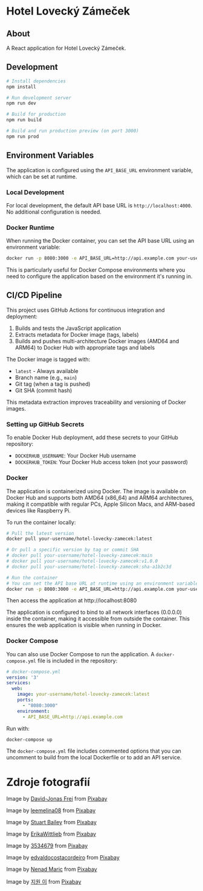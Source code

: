 
# Hotel Lovecký Zámeček

## About
A React application for Hotel Lovecký Zámeček.

## Development
```bash
# Install dependencies
npm install

# Run development server
npm run dev

# Build for production
npm run build

# Build and run production preview (on port 3000)
npm run prod
```

## Environment Variables

The application is configured using the `API_BASE_URL` environment variable, which can be set at runtime.

### Local Development

For local development, the default API base URL is `http://localhost:4000`. No additional configuration is needed.

### Docker Runtime

When running the Docker container, you can set the API base URL using an environment variable:
```bash
docker run -p 8080:3000 -e API_BASE_URL=http://api.example.com your-username/hotel-lovecky-zamecek:latest
```

This is particularly useful for Docker Compose environments where you need to configure the application based on the environment it's running in.

## CI/CD Pipeline

This project uses GitHub Actions for continuous integration and deployment:
1. Builds and tests the JavaScript application
2. Extracts metadata for Docker image (tags, labels)
3. Builds and pushes multi-architecture Docker images (AMD64 and ARM64) to Docker Hub with appropriate tags and labels

The Docker image is tagged with:
- `latest` - Always available
- Branch name (e.g., `main`)
- Git tag (when a tag is pushed)
- Git SHA (commit hash)

This metadata extraction improves traceability and versioning of Docker images.

### Setting up GitHub Secrets

To enable Docker Hub deployment, add these secrets to your GitHub repository:
- `DOCKERHUB_USERNAME`: Your Docker Hub username
- `DOCKERHUB_TOKEN`: Your Docker Hub access token (not your password)

### Docker

The application is containerized using Docker. The image is available on Docker Hub and supports both AMD64 (x86_64) and ARM64 architectures, making it compatible with regular PCs, Apple Silicon Macs, and ARM-based devices like Raspberry Pi.

To run the container locally:
```bash
# Pull the latest version
docker pull your-username/hotel-lovecky-zamecek:latest

# Or pull a specific version by tag or commit SHA
# docker pull your-username/hotel-lovecky-zamecek:main
# docker pull your-username/hotel-lovecky-zamecek:v1.0.0
# docker pull your-username/hotel-lovecky-zamecek:sha-a1b2c3d

# Run the container
# You can set the API base URL at runtime using an environment variable
docker run -p 8080:3000 -e API_BASE_URL=http://api.example.com your-username/hotel-lovecky-zamecek:latest
```

Then access the application at http://localhost:8080

The application is configured to bind to all network interfaces (0.0.0.0) inside the container, making it accessible from outside the container. This ensures the web application is visible when running in Docker.

### Docker Compose

You can also use Docker Compose to run the application. A `docker-compose.yml` file is included in the repository:

```yaml
# docker-compose.yml
version: '3'
services:
  web:
    image: your-username/hotel-lovecky-zamecek:latest
    ports:
      - "8080:3000"
    environment:
      - API_BASE_URL=http://api.example.com
```

Run with:
```bash
docker-compose up
```

The `docker-compose.yml` file includes commented options that you can uncomment to build from the local Dockerfile or to add an API service.

# Zdroje fotografií
Image by <a href="https://pixabay.com/users/davidjonasfrei-14735032/?utm_source=link-attribution&utm_medium=referral&utm_campaign=image&utm_content=4718358">David-Jonas Frei</a> from <a href="https://pixabay.com//?utm_source=link-attribution&utm_medium=referral&utm_campaign=image&utm_content=4718358">Pixabay</a>

Image by <a href="https://pixabay.com/users/leemelina08-2806126/?utm_source=link-attribution&utm_medium=referral&utm_campaign=image&utm_content=1622401">leemelina08</a> from <a href="https://pixabay.com//?utm_source=link-attribution&utm_medium=referral&utm_campaign=image&utm_content=1622401">Pixabay</a>

Image by <a href="https://pixabay.com/users/stubaileyphoto-19245286/?utm_source=link-attribution&utm_medium=referral&utm_campaign=image&utm_content=5772286">Stuart Bailey</a> from <a href="https://pixabay.com//?utm_source=link-attribution&utm_medium=referral&utm_campaign=image&utm_content=5772286">Pixabay</a>

Image by <a href="https://pixabay.com/users/erikawittlieb-427626/?utm_source=link-attribution&utm_medium=referral&utm_campaign=image&utm_content=1078923">ErikaWittlieb</a> from <a href="https://pixabay.com//?utm_source=link-attribution&utm_medium=referral&utm_campaign=image&utm_content=1078923">Pixabay</a>

Image by <a href="https://pixabay.com/users/3534679-3534679/?utm_source=link-attribution&utm_medium=referral&utm_campaign=image&utm_content=3475656">3534679</a> from <a href="https://pixabay.com//?utm_source=link-attribution&utm_medium=referral&utm_campaign=image&utm_content=3475656">Pixabay</a>

Image by <a href="https://pixabay.com/users/edvaldocostacordeiro-6474269/?utm_source=link-attribution&utm_medium=referral&utm_campaign=image&utm_content=3042835">edvaldocostacordeiro</a> from <a href="https://pixabay.com//?utm_source=link-attribution&utm_medium=referral&utm_campaign=image&utm_content=3042835">Pixabay</a>

Image by <a href="https://pixabay.com/users/neshom-447256/?utm_source=link-attribution&utm_medium=referral&utm_campaign=image&utm_content=449952">Nenad Maric</a> from <a href="https://pixabay.com//?utm_source=link-attribution&utm_medium=referral&utm_campaign=image&utm_content=449952">Pixabay</a>

Image by <a href="https://pixabay.com/users/buffetcrush-4147660/?utm_source=link-attribution&utm_medium=referral&utm_campaign=image&utm_content=2009590">지원 이</a> from <a href="https://pixabay.com//?utm_source=link-attribution&utm_medium=referral&utm_campaign=image&utm_content=2009590">Pixabay</a>

